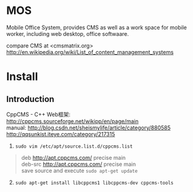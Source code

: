 MOS
===

Mobile Office System, provides CMS as well as a work space for mobile worker, including web desktop, office softwaare.

compare CMS at <cmsmatrix.org><br>
<http://en.wikipedia.org/wiki/List_of_content_management_systems>

Install
=======

Introduction
------------
CppCMS - C++ Web框架:
<http://cppcms.sourceforge.net/wikipp/en/page/main><br>
manual:
<http://blog.csdn.net/sheismylife/article/category/880585><br>
<http://qqsunkist.iteye.com/category/217315><br>

1. `sudo vim /etc/apt/source.list.d/cppcms.list`
> deb http://apt.cppcms.com/ precise main  
> deb-src http://apt.cppcms.com/ precise main  
save source and execute `sudo apt-get update`

2. `sudo apt-get install libcppcms1 libcppcms-dev cppcms-tools`


